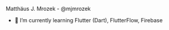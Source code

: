 Matthäus J. Mrozek - @mjmrozek

- 🌱 I’m currently learning Flutter (Dart), FlutterFlow, Firebase

<!---
mjmrozek/mjmrozek is a ✨ special ✨ repository because its `README.md` (this file) appears on your GitHub profile.
You can click the Preview link to take a look at your changes.
--->
